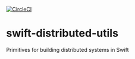 [![CircleCI](https://circleci.com/gh/tuplestream/swift-distributed-utils.svg?style=svg)](https://circleci.com/gh/m0wfo/swift-distributed-utils)

# swift-distributed-utils

Primitives for building distributed systems in Swift
